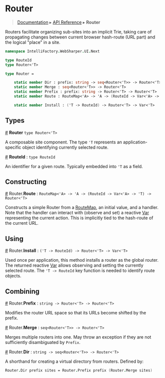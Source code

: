 # Router
> [Documentation](../README.md) ▸ [API Reference](API.md) ▸ **Router**

Routers facilitate organizing sub-sites into an implicit Trie, taking care of
propagating changes between current browser hash-route (URL part) and the logical
"place" in a site.

```fsharp
namespace IntelliFactory.WebSharper.UI.Next

type RouteId
type Router<'T>

type Router =

    static member Dir : prefix: string -> seq<Router<'T>> -> Router<'T>
    static member Merge : seq<Router<'T>> -> Router<'T>
    static member Prefix : prefix: string -> Router<'T> -> Router<'T>
    static member Route : RouteMap<'A> -> 'A -> (RouteId -> Var<'A> -> 'T) -> Router<'T>

    static member Install : ('T -> RouteId) -> Router<'T> -> Var<'T>
```

## Types

<a href="#Router" name="Router">#</a> **Router** `type Router<'T>`

A composable site component.  The type `'T` represents an
application-specific object identifying currently selected route.

<a href="#RouteId" name="RouteId">#</a> **RouteId** : `type RouteId`

An identifier for a given route.  Typically embedded into `'T` as a field.

## Constructing

<a href="#Route" name="Route">#</a> Router.**Route** : `RouteMap<'A> -> 'A -> (RouteId -> Var<'A> -> 'T) -> Router<'T>`

Constructs a simple Router from a [RouteMap](RouteMap.md), an initial value, and a handler.
Note that the handler can interact with (observe and set) a reactive [Var](Var.md) representing
the current action.  This is implicitly tied to the hash-route of the current URL.

## Using

<a href="#Install" name="Install">#</a> Router.**Install** : `('T -> RouteId) -> Router<'T> -> Var<'T>`

Used once per application, this method installs a router as the global router.
The returned reactive [Var](Var.md) allows observing and setting the currently selected route.
The `'T -> RouteId` key function is needed to identify route objects.

## Combining

<a href="#Prefix" name="Prefix">#</a> Router.**Prefix** : `string -> Router<'T> -> Router<'T>`

Modifies the router URL space so that its URLs become shifted by the prefix.

<a href="#Merge" name="Merge">#</a> Router.**Merge** : `seq<Router<'T>> -> Router<'T>`

Merges multiple routers into one.  May throw an exception if they are not sufficiently
disambiguated by `Prefix`.

<a href="#Dir" name="Dir">#</a> Router.**Dir** : `string -> seq<Router<'T>> -> Router<'T>`

A shorthand for creating a virtual directory from routers. Defined by:

```fsharp
Router.Dir prefix sites = Router.Prefix prefix (Router.Merge sites)
```




